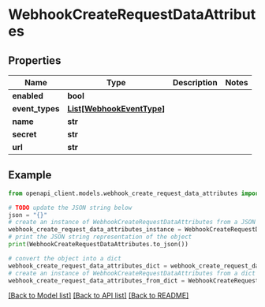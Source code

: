 # WebhookCreateRequestDataAttributes


## Properties

Name | Type | Description | Notes
------------ | ------------- | ------------- | -------------
**enabled** | **bool** |  | 
**event_types** | [**List[WebhookEventType]**](WebhookEventType.md) |  | 
**name** | **str** |  | 
**secret** | **str** |  | 
**url** | **str** |  | 

## Example

```python
from openapi_client.models.webhook_create_request_data_attributes import WebhookCreateRequestDataAttributes

# TODO update the JSON string below
json = "{}"
# create an instance of WebhookCreateRequestDataAttributes from a JSON string
webhook_create_request_data_attributes_instance = WebhookCreateRequestDataAttributes.from_json(json)
# print the JSON string representation of the object
print(WebhookCreateRequestDataAttributes.to_json())

# convert the object into a dict
webhook_create_request_data_attributes_dict = webhook_create_request_data_attributes_instance.to_dict()
# create an instance of WebhookCreateRequestDataAttributes from a dict
webhook_create_request_data_attributes_from_dict = WebhookCreateRequestDataAttributes.from_dict(webhook_create_request_data_attributes_dict)
```
[[Back to Model list]](../README.md#documentation-for-models) [[Back to API list]](../README.md#documentation-for-api-endpoints) [[Back to README]](../README.md)


